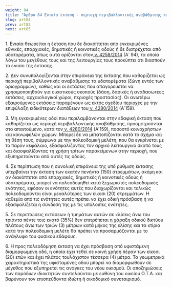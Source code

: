 ```yaml
---
weight: 84
title: "Άρθρο 84 Ενιαία έκταση - περιοχή περιβαλλοντικής αναβάθμισης και ιδιωτικής πολεοδόμησης"
slug: art84
prev: art83
next: art85
---
```


1\. Ενιαία θεωρείται η έκταση που δε διακόπτεται από εγκεκριμένες εθνικές, επαρχιακές, δημοτικές ή κοινοτικές οδούς ή δε διατρέχεται από υδατορέματα, όπως αυτά ορίζονται στον<a href="https://ia37rg02wpsa01.blob.core.windows.net/fek/01/2014/20140100094.pdf" title="Δείτε το Σχετικό"> ν. 4258/2014</a> (Α΄ 94), τα οποία λόγω του μεγέθους τους και της λειτουργίας τους προκύπτει ότι διασπούν το ενιαίο της έκτασης.

2\. Δεν συνυπολογίζονται στην επιφάνεια της έκτασης που καθορίζεται ως περιοχή περιβαλλοντικής αναβάθμισης τα υδατορέματα (ζώνη εντός των οριογραμμών), καθώς και οι εκτάσεις που απαγορεύεται να χρησιμοποιηθούν για οικιστικούς σκοπούς (δάση, δασικές ή αναδασωτέες εκτάσεις, αρχαιολογικοί χώροι, περιοχές προστασίας). Οι ανωτέρω εξαιρούμενες εκτάσεις παραμένουν ως εκτός σχεδίου περιοχές με την επιφύλαξη ειδικότερων διατάξεων του<a href="https://ia37rg02wpsa01.blob.core.windows.net/fek/01/2014/20140100159.pdf" title="Δείτε το Σχετικό"> ν. 4280/2014</a> (Α΄159).

3\. Μη εγκεκριμένες οδοί που περιλαμβάνονται στην εδαφική έκταση που καθορίζεται ως περιοχή περιβαλλοντικής αναβάθμισης, προσμετρούνται στο απαιτούμενο, κατά τον<a href="https://ia37rg02wpsa01.blob.core.windows.net/fek/01/2014/20140100159.pdf" title="Δείτε το Σχετικό"> ν. 4280/2014</a> (Α΄159), ποσοστό κοινοχρήστων και κοινωφελών χώρων. Μπορεί δε να μετατοπίζονται κατά το σχήμα και τη θέση τους, σύμφωνα με την πολεοδομική μελέτη, που θα εγκρίνεται με το παρόν κεφάλαιο, εξασφαλίζοντας τον αρχικό λειτουργικό σκοπό τους και διασφαλίζοντας τη χρήση τρίτων παρακείμενων στην περιοχή, που εξυπηρετούνται από αυτές τις οδούς.

4\. Σε περίπτωση που η συνολική επιφάνεια της υπό ρύθμιση έκτασης υπερβαίνει την έκταση των εκατόν πενήντα (150) στρεμμάτων, ακόμη και αν διακόπτεται από επαρχιακές, δημοτικές ή κοινοτικές οδούς ή υδατορέματα, μπορεί να πολεοδομηθεί κατά ξεχωριστές πολεοδομικές ενότητες, εφόσον οι ενότητες αυτές που διαχωρίζονται και τελικώς πολεοδομούνται είναι μεγαλύτερες των είκοσι (20) στρεμμάτων. Η καθεμία από τις ενότητες αυτές πρέπει να έχει οδική πρόσβαση ή να εξασφαλίζεται η σύνδεση της με τις υπόλοιπες ενότητες.

5\. Σε περιπτώσεις εκτάσεων ή τμημάτων αυτών σε κλίσεις άνω του τριάντα πέντε τοις εκατό (35%) δεν επιτρέπεται η χάραξη οδικού δικτύου πλάτους άνω των τριών (3) μέτρων κατά μήκος της κλίσης και τα κτίρια κατά την πολεοδομική μελέτη θα πρέπει να προσαρμόζονται με το ανάγλυφο του φυσικού εδάφους.

6\. Η προς πολεοδόμηση έκταση να έχει πρόσβαση από υφιστάμενη διαμορφωμένη οδό, η οποία έχει τεθεί σε κοινή χρήση πέραν των είκοσι (20) ετών και έχει πλάτος τουλάχιστον τέσσερα (4) μέτρα. Τα γεωμετρικά χαρακτηριστικά της υφισταμένης οδού μπορεί να διαμορφωθούν σε μέγεθος που εξυπηρετεί τις ανάγκες του νέου οικισμού. Οι αποζημιώσεις των παρόδιων ιδιοκτητών συντελούνται με ευθύνη του οικείου Ο.Τ.Α. και βαρύνουν τον επισπεύδοντα ιδιώτη ή οικοδομικό συνεταιρισμό.


